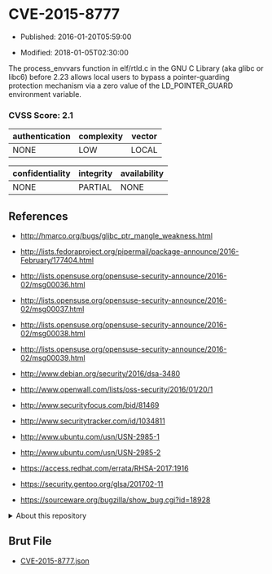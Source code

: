# CVE-2015-8777

- Published: 2016-01-20T05:59:00

- Modified: 2018-01-05T02:30:00

The process_envvars function in elf/rtld.c in the GNU C Library (aka glibc or libc6) before 2.23 allows local users to bypass a pointer-guarding protection mechanism via a zero value of the LD_POINTER_GUARD environment variable.

### CVSS Score: **2.1**

| authentication | complexity | vector |
| --- | --- | --- |
| NONE | LOW | LOCAL |

| confidentiality | integrity | availability |
| --- | --- | --- |
| NONE | PARTIAL | NONE |

## References

* http://hmarco.org/bugs/glibc_ptr_mangle_weakness.html

* http://lists.fedoraproject.org/pipermail/package-announce/2016-February/177404.html

* http://lists.opensuse.org/opensuse-security-announce/2016-02/msg00036.html

* http://lists.opensuse.org/opensuse-security-announce/2016-02/msg00037.html

* http://lists.opensuse.org/opensuse-security-announce/2016-02/msg00038.html

* http://lists.opensuse.org/opensuse-security-announce/2016-02/msg00039.html

* http://www.debian.org/security/2016/dsa-3480

* http://www.openwall.com/lists/oss-security/2016/01/20/1

* http://www.securityfocus.com/bid/81469

* http://www.securitytracker.com/id/1034811

* http://www.ubuntu.com/usn/USN-2985-1

* http://www.ubuntu.com/usn/USN-2985-2

* https://access.redhat.com/errata/RHSA-2017:1916

* https://security.gentoo.org/glsa/201702-11

* https://sourceware.org/bugzilla/show_bug.cgi?id=18928

<details>
<summary>About this repository</summary> 

  This repository is part of the project [Live Hack CVE](https://github.com/Live-Hack-CVE). Main website can be found [www.live-hack.org](https://www.live-hack.org) 
  
  Made by [Sn0wAlice](https://github.com/Sn0wAlice) for the people that care about security and need to have a feed of the latest CVEs. Hope you enjoy it, don't forget to star the repo and follow me on [Twitter](https://twitter.com/Sn0wAlice) and [Github](https://github.com/Sn0wAlice). And that is my [personnal website](https://www.alice-snow.me/)

  - [Home Page](https://github.com/Live-Hack-CVE)
  - [Framework](https://github.com/Live-Hack-CVE/cve-framework)
  - [CVE database](https://github.com/Live-Hack-CVE/full_database)
  - [Changelog](https://github.com/Live-Hack-CVE/Changelog)
</details>

## Brut File

* [CVE-2015-8777.json](https://raw.githubusercontent.com/Live-Hack-CVE/full_database/main/cves/2015/CVE-2015-8777.json)

